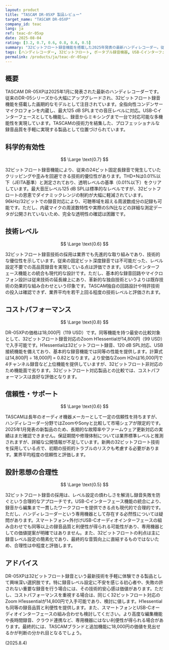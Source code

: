 ```yaml
---
layout: product
title: "TASCAM DR-05XP 製品レビュー"
target_name: "TASCAM DR-05XP"
company_id: teac
lang: ja
ref: teac-dr-05xp
date: 2025-08-04
rating: [3.2, 0.7, 0.6, 0.8, 0.6, 0.5]
summary: "32ビットフロート録音機能を搭載した2025年発表の最新ハンディレコーダー。従来モデルから大幅な性能向上を実現している"
tags: [ハンディレコーダー, 32ビットフロート, ポータブル録音機器, USB-Cインターフェース, TASCAM]
permalink: /products/ja/teac-dr-05xp/
---
```


## 概要

TASCAM DR-05XPは2025年1月に発表された最新のハンディレコーダーです。従来のDR-05シリーズから大幅にアップグレードされ、32ビットフロート録音機能を搭載した画期的なモデルとして注目されています。全指向性コンデンサーマイクロフォンを内蔵し、最大125 dB SPLまでの音圧レベルに対応。USB-Cインターフェースとしても機能し、録音からミキシングまで一台で対応可能な多機能性を実現しています。TASCAMの技術力を結集した、プロフェッショナルな録音品質を手軽に実現する製品として位置づけられています。

## 科学的有効性

$$ \Large \text{0.7} $$

32ビットフロート録音機能により、従来の24ビット固定長録音で発生していたクリッピングや歪みを回避できる技術的優位性があります。THD+Nは0.01%以下（JEITA基準）と測定されており、透明レベルの基準（0.01%以下）をクリアしています。最大音圧レベル125 dB SPLは標準的なレベルですが、32ビットフロートの恩恵でダイナミックレンジの制約が大幅に軽減されています。96kHz/32ビットでの録音対応により、可聴帯域を超える周波数成分の記録も可能です。ただし、内蔵マイクの周波数特性や実際のS/N比などの詳細な測定データが公開されていないため、完全な透明性の確認は困難です。

## 技術レベル

$$ \Large \text{0.6} $$

32ビットフロート録音技術の採用は業界でも先進的な取り組みであり、技術的な優位性を示しています。従来の固定ビット深度録音では不可能だった、レベル設定不要での高品質録音を実現している点は評価できます。USB-Cインターフェース機能との統合も現代的な設計です。ただし、基本的な録音回路やマイクロフォン設計は従来技術の延長線上にあり、革新的な独自技術というよりは既存技術の効果的な組み合わせという印象です。TASCAM独自の回路設計や特許技術の投入は確認できず、業界平均を若干上回る程度の技術レベルと評価されます。

## コストパフォーマンス

$$ \Large \text{0.8} $$

DR-05XPの価格は18,000円（119 USD）です。同等機能を持つ最安の比較対象として、32ビットフロート録音対応のZoom H1essentialが14,800円（99 USD）で入手可能です。H1essentialは32ビットフロート録音、120 dB SPL対応、USB接続機能を備えており、基本的な録音機能では同等の性能を提供します。計算式は14,800円 ÷ 18,000円 = 0.82となります。より安価なZoom H2nは16,000円で4チャンネル録音など上位機能を提供していますが、32ビットフロート非対応のため機能面で劣ります。32ビットフロート対応製品との比較では、コストパフォーマンスは良好な評価となります。

## 信頼性・サポート

$$ \Large \text{0.6} $$

TASCAMは長年のオーディオ機器メーカーとして一定の信頼性を持ちますが、ハンディレコーダー分野ではZoomやSonyと比較して市場シェアが限定的です。2025年1月発表の新製品のため、長期的な故障率やファームウェア更新対応の実績はまだ確認できません。保証期間や修理体制については業界標準レベルと推測されますが、詳細な公開情報が不足しています。新興の32ビットフロート技術を採用している点で、初期の技術的トラブルのリスクも考慮する必要があります。業界平均程度の信頼性と評価します。

## 設計思想の合理性

$$ \Large \text{0.5} $$

32ビットフロート録音の採用は、レベル設定の煩わしさを解消し録音失敗を防ぐという合理的なアプローチです。USB-Cインターフェース機能の統合により、録音から編集まで一貫したワークフローを提供できる点も現代的で合理的です。ただし、ハンディレコーダーという専用機器として存在する必然性については疑問があります。スマートフォン+外付けUSB-Cオーディオインターフェースの組み合わせでも同等以上の録音品質と利便性が得られる可能性があり、専用機器としての価値提案が明確ではありません。また、32ビットフロートの利点は主に録音レベル設定の簡素化であり、最終的な音質向上に直結するものではないため、合理性は中程度と評価します。

## アドバイス

DR-05XPは32ビットフロート録音という最新技術を手軽に体験できる製品として興味深い選択肢です。特に録音レベル設定に不安を感じる初心者や、失敗の許されない重要な録音を行う場合には、その技術的安心感は価値があります。ただし、コストパフォーマンスを重視する場合は、同じく32ビットフロート対応のZoom H1essentialが14,800円で入手可能であり、検討に値します。H1essentialも同等の録音品質と利便性を提供します。また、スマートフォンとUSB-Cオーディオインターフェースの組み合わせも検討してください。より高度な編集機能や長時間録音、クラウド連携など、専用機器にはない利便性が得られる場合があります。最終的には、TASCAMブランドと追加機能に18,000円の価値を見出せるかが判断の分かれ目となるでしょう。

(2025.8.4)
